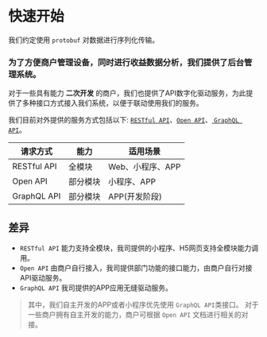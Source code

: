 # 快速开始

我们约定使用 `protobuf` 对数据进行序列化传输。

### 为了方便商户管理设备，同时进行收益数据分析，我们提供了后台管理系统。

对于一些具有能力 <b>二次开发</b> 的商户，我们也提供了API数字化驱动服务，为此提供了多种接口方式接入我们系统，以便于联动使用我们的服务。

我们目前对外提供的服务方式包括以下: [`RESTful API`](restful.md)、[`Open API`](open/index.md)、[
`GraphQL API`](graphql/index.md)。

| 请求方式        | 能力   | 适用场景        |
|-------------|------|-------------|
| RESTful API | 全模块  | Web、小程序、APP |
| Open API    | 部分模块 | 小程序、APP     |
| GraphQL API | 部分模块 | APP(开发阶段)   |

## 差异

+ `RESTful API` 能力支持全模块，我司提供的小程序、H5网页支持全模块能力调用。
+ `Open API` 由商户自行接入，我司提供部门功能的接口能力，由商户自行对接API驱动服务。
+ `GraphQL API` 我司提供的APP应用无缝驱动服务。

> 其中，我们自主开发的APP或者小程序优先使用 `GraphQL API`类接口。
> 对于一些商户拥有自主开发的能力，商户可根据 `Open API` 文档进行相关的对接。
